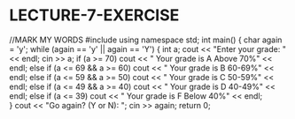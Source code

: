# LECTURE-7-EXERCISE
//MARK MY WORDS
#include <iostream>
using namespace std;
int main()
{
    char again = 'y';
    while (again == 'y' || again == 'Y') {
        int a;
        cout << "Enter your grade: " << endl;
        cin >> a;
        if (a >= 70)
            cout << " Your grade is A Above 70%" << endl;
        else if (a <= 69 && a >= 60)
            cout << " Your grade is B 60-69%" << endl;
        else if (a <= 59 && a >= 50)
            cout << " Your grade is C 50-59%" << endl;
        else if (a <= 49 && a >= 40)
            cout << " Your grade is D 40-49%" << endl;
        else if (a <= 39)
            cout << " Your grade is F Below 40%" << endl;      
    }
    cout << "Go again? (Y or N): ";
    cin >> again;
    return 0;

